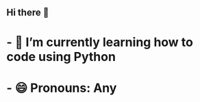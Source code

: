 ## Hi there 👋
# - 🌱 I’m currently learning how to code using Python
# - 😄 Pronouns: Any

<!--
**XengalRen/XengalRen** is a ✨ _special_ ✨ repository because its `README.md` (this file) appears on your GitHub profile.

Here are some ideas to get you started:

- 🔭 I’m currently working on ...
- 🌱 I’m currently learning how to code using Python
- 👯 I’m looking to collaborate on ...
- 🤔 I’m looking for help with ...
- 💬 Ask me about ...
- 📫 How to reach me: ...
- 😄 Pronouns: Any
- ⚡ Fun fact: ...
-->

